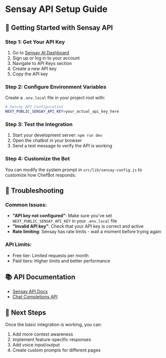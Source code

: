 # Sensay API Setup Guide

## 🚀 **Getting Started with Sensay API**

### **Step 1: Get Your API Key**
1. Go to [Sensay AI Dashboard](https://sensay.ai)
2. Sign up or log in to your account
3. Navigate to API Keys section
4. Create a new API key
5. Copy the API key

### **Step 2: Configure Environment Variables**
Create a `.env.local` file in your project root with:

```bash
# Sensay API Configuration
NEXT_PUBLIC_SENSAY_API_KEY=your_actual_api_key_here
```

### **Step 3: Test the Integration**
1. Start your development server: `npm run dev`
2. Open the chatbot in your browser
3. Send a test message to verify the API is working

### **Step 4: Customize the Bot**
You can modify the system prompt in `src/lib/sensay-config.js` to customize how ChefBot responds.

## 🔧 **Troubleshooting**

### **Common Issues:**
- **"API key not configured"**: Make sure you've set `NEXT_PUBLIC_SENSAY_API_KEY` in your `.env.local` file
- **"Invalid API key"**: Check that your API key is correct and active
- **Rate limiting**: Sensay has rate limits - wait a moment before trying again

### **API Limits:**
- Free tier: Limited requests per month
- Paid tiers: Higher limits and better performance

## 📚 **API Documentation**
- [Sensay API Docs](https://docs.sensay.ai)
- [Chat Completions API](https://docs.sensay.ai/api/chat-completions)

## 🎯 **Next Steps**
Once the basic integration is working, you can:
1. Add more context awareness
2. Implement feature-specific responses
3. Add voice input/output
4. Create custom prompts for different pages





